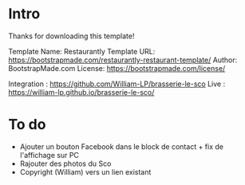 # Intro

Thanks for downloading this template!

Template Name: Restaurantly
Template URL: https://bootstrapmade.com/restaurantly-restaurant-template/
Author: BootstrapMade.com
License: https://bootstrapmade.com/license/

Integration : https://github.com/William-LP/brasserie-le-sco
Live : https://william-lp.github.io/brasserie-le-sco/

# To do

- Ajouter un bouton Facebook dans le block de contact + fix de l'affichage sur PC
- Rajouter des photos du Sco
- Copyright (William) vers un lien existant